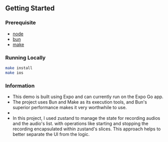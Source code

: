 ## Getting Started

### Prerequisite

- [node](https://formulae.brew.sh/formula/node)
- [bun](https://bun.sh/)
- [make](https://formulae.brew.sh/formula/make)

### Running Locally

```bash
make install
make ios
```

### Information

* This demo is built using Expo and can currently run on the Expo Go app.
* The project uses Bun and Make as its execution tools, and Bun's superior performance makes it very worthwhile to use.
*
* In this project, I used zustand to manage the state for recording audios and the audio's list. with operations like
  starting and stopping the recording encapsulated within zustand's slices. This approach helps to better separate the
  UI from the
  logic.

